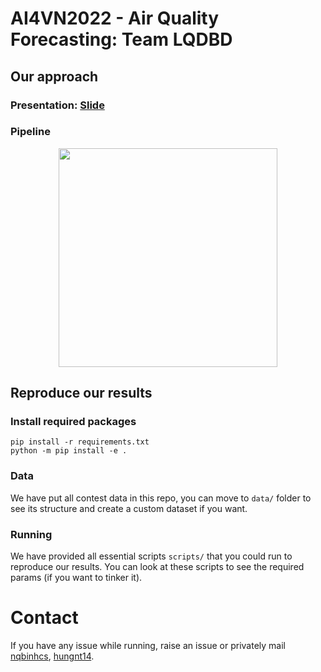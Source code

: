 # AI4VN2022 - Air Quality Forecasting: Team LQDBD

## Our approach
### Presentation: [Slide](https://docs.google.com/presentation/d/1siq1gW3JPnu2Sd4Fcy72_Ygdg8SUryZVG5-LfjXAUZM/edit?usp=sharing)
### Pipeline
<p align="center">
   <img src="images/git_pipeline.png" width="" height="350">
</p>

## Reproduce our results

### Install required packages
```
pip install -r requirements.txt
python -m pip install -e .
```
### Data
We have put all contest data in this repo, you can move to `data/` folder to see its structure and create a custom dataset if you want.
### Running
We have provided all essential scripts `scripts/` that you could run to reproduce our results. You can look at these scripts to see the required params (if you want to tinker it).
# Contact
If you have any issue while running, raise an issue or privately mail [nqbinhcs](mailto:nqbinh.forwork@gmail.com), [hungnt14](mailto:ngtienhung14@gmail.com).
